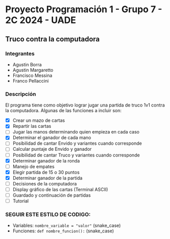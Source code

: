 # Proyecto Programación 1 - Grupo 7 - 2C 2024 - UADE

## Truco contra la computadora

### Integrantes

- Agustin Borra
- Agustin Margaretto
- Francisco Messina
- Franco Pellaccini

### Descripción

El programa tiene como objetivo lograr jugar una partida de truco 1v1 contra la computadora. Algunas de las funciones a
incluir son:

- [x] Crear un mazo de cartas
- [x] Repartir las cartas
- [ ] Jugar las manos determinando quien empieza en cada caso
- [x] Determinar el ganador de cada mano
- [ ] Posibilidad de cantar Envido y variantes cuando corresponde
- [ ] Calcular puntaje de Envido y ganador
- [ ] Posibilidad de cantar Truco y variantes cuando corresponde
- [x] Determinar ganador de la ronda
- [ ] Manejo de empates
- [x] Elegir partida de 15 o 30 puntos
- [x] Determinar ganador de la partida
- [ ] Decisiones de la computadora
- [ ] Display gráfico de las cartas (Terminal ASCII)
- [ ] Guardado y continuación de partidas
- [ ] Tutorial

### SEGUIR ESTE ESTILO DE CODIGO:

- Variables: ```nombre_variable = "valor"``` (snake_case)
- Funciones: ```def nombre_funcion():``` (snake_case)


